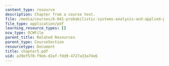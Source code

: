 ```yaml
---
content_type: resource
description: Chapter from a course text.
file: /media/courses/6-041-probabilistic-systems-analysis-and-applied-probability-spring-2006/a39ef570f9ebd2affdd94727a33a74e6_chapter5.pdf
file_type: application/pdf
learning_resource_types: []
ocw_type: OCWFile
parent_title: Related Resources
parent_type: CourseSection
resourcetype: Document
title: chapter5.pdf
uid: a39ef570-f9eb-d2af-fdd9-4727a33a74e6
---
```

